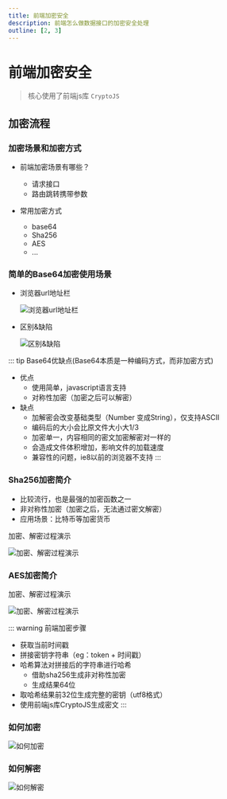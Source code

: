 ```yaml
---
title: 前端加密安全
description: 前端怎么做数据接口的加密安全处理
outline: [2, 3]
---
```


# 前端加密安全

> 核心使用了前端js库 `CryptoJS`

## 加密流程

### 加密场景和加密方式
* 前端加密场景有哪些？
    - 请求接口
    - 路由跳转携带参数

* 常用加密方式
    - base64
    - Sha256
    - AES
    - ...

### 简单的Base64加密使用场景

* 浏览器url地址栏

    ![浏览器url地址栏](https://www.jwblog.cn/images/code/share/encryptionShare001.png)

* 区别&缺陷

    ![区别&缺陷](https://www.jwblog.cn/images/code/share/encryptionShare002.png)

::: tip Base64优缺点(Base64本质是一种编码方式，而非加密方式)
* 优点
    - 使用简单，javascript语言支持
    - 对称性加密（加密之后可以解密）
* 缺点
    - 加解密会改变基础类型（Number 变成String），仅支持ASCII
    - 编码后的大小会比原文件大小大1/3
    - 加密单一，内容相同的密文加密解密对一样的
    - 会造成文件体积增加，影响文件的加载速度
    - 兼容性的问题，ie8以前的浏览器不支持
:::

### Sha256加密简介

- 比较流行，也是最强的加密函数之一
- 非对称性加密（加密之后，无法通过密文解密）
- 应用场景：比特币等加密货币

加密、解密过程演示

![加密、解密过程演示](https://www.jwblog.cn/images/code/share/encryptionShare003.png)

### AES加密简介

加密、解密过程演示

![加密、解密过程演示](https://www.jwblog.cn/images/code/share/encryptionShare004.png)

::: warning 前端加密步骤

* 获取当前时间戳
* 拼接密钥字符串（eg：token + 时间戳）
* 哈希算法对拼接后的字符串进行哈希
    - 借助sha256生成非对称性加密
    - 生成结果64位
* 取哈希结果前32位生成完整的密钥（utf8格式）
* 使用前端js库CryptoJS生成密文
:::

### 如何加密

![如何加密](https://www.jwblog.cn/images/code/share/encryptionShare006.png)

### 如何解密

![如何解密](https://www.jwblog.cn/images/code/share/encryptionShare007.png)
